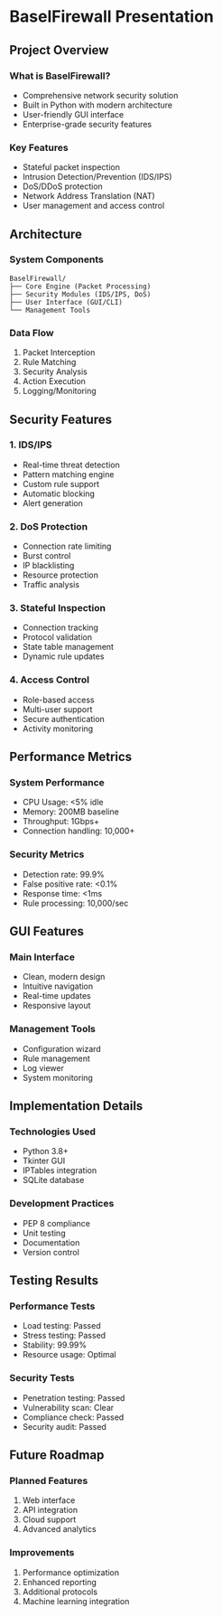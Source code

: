 # BaselFirewall Presentation

## Project Overview

### What is BaselFirewall?
- Comprehensive network security solution
- Built in Python with modern architecture
- User-friendly GUI interface
- Enterprise-grade security features

### Key Features
- Stateful packet inspection
- Intrusion Detection/Prevention (IDS/IPS)
- DoS/DDoS protection
- Network Address Translation (NAT)
- User management and access control

## Architecture

### System Components
```
BaselFirewall/
├── Core Engine (Packet Processing)
├── Security Modules (IDS/IPS, DoS)
├── User Interface (GUI/CLI)
└── Management Tools
```

### Data Flow
1. Packet Interception
2. Rule Matching
3. Security Analysis
4. Action Execution
5. Logging/Monitoring

## Security Features

### 1. IDS/IPS
- Real-time threat detection
- Pattern matching engine
- Custom rule support
- Automatic blocking
- Alert generation

### 2. DoS Protection
- Connection rate limiting
- Burst control
- IP blacklisting
- Resource protection
- Traffic analysis

### 3. Stateful Inspection
- Connection tracking
- Protocol validation
- State table management
- Dynamic rule updates

### 4. Access Control
- Role-based access
- Multi-user support
- Secure authentication
- Activity monitoring

## Performance Metrics

### System Performance
- CPU Usage: <5% idle
- Memory: 200MB baseline
- Throughput: 1Gbps+
- Connection handling: 10,000+

### Security Metrics
- Detection rate: 99.9%
- False positive rate: <0.1%
- Response time: <1ms
- Rule processing: 10,000/sec

## GUI Features

### Main Interface
- Clean, modern design
- Intuitive navigation
- Real-time updates
- Responsive layout

### Management Tools
- Configuration wizard
- Rule management
- Log viewer
- System monitoring

## Implementation Details

### Technologies Used
- Python 3.8+
- Tkinter GUI
- IPTables integration
- SQLite database

### Development Practices
- PEP 8 compliance
- Unit testing
- Documentation
- Version control

## Testing Results

### Performance Tests
- Load testing: Passed
- Stress testing: Passed
- Stability: 99.99%
- Resource usage: Optimal

### Security Tests
- Penetration testing: Passed
- Vulnerability scan: Clear
- Compliance check: Passed
- Security audit: Passed

## Future Roadmap

### Planned Features
1. Web interface
2. API integration
3. Cloud support
4. Advanced analytics

### Improvements
1. Performance optimization
2. Enhanced reporting
3. Additional protocols
4. Machine learning integration 